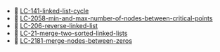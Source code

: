 * 📄 [LC-141-linked-list-cycle](LC-141-linked-list-cycle.md)
* 📄 [LC-2058-min-and-max-number-of-nodes-between-critical-points](LC-2058-min-and-max-number-of-nodes-between-critical-points.md)
* 📄 [LC-206-reverse-linked-list](LC-206-reverse-linked-list.md)
* 📄 [LC-21-merge-two-sorted-linked-lists](LC-21-merge-two-sorted-linked-lists.md)
* 📄 [LC-2181-merge-nodes-between-zeros](LC-2181-merge-nodes-between-zeros.md)
